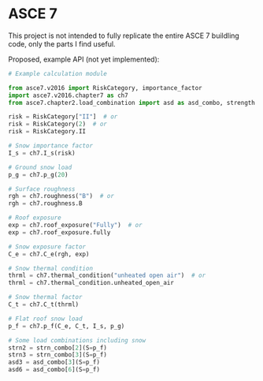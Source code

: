 # ASCE 7

This project is not intended to fully replicate the entire ASCE 7 buildling code, only the parts I find useful.

Proposed, example API (not yet implemented):

```python
# Example calculation module

from asce7.v2016 import RiskCategory, importance_factor
import asce7.v2016.chapter7 as ch7
from asce7.chapter2.load_combination import asd as asd_combo, strength as strn_combo

risk = RiskCategory["II"]  # or
risk = RiskCategory(2)  # or
risk = RiskCategory.II

# Snow importance factor
I_s = ch7.I_s(risk)

# Ground snow load
p_g = ch7.p_g(20)

# Surface roughness
rgh = ch7.roughness("B")  # or
rgh = ch7.roughness.B

# Roof exposure
exp = ch7.roof_exposure("Fully")  # or
exp = ch7.roof_exposure.fully

# Snow exposure factor
C_e = ch7.C_e(rgh, exp)

# Snow thermal condition
thrml = ch7.thermal_condition("unheated open air")  # or
thrml = ch7.thermal_condition.unheated_open_air

# Snow thermal factor
C_t = ch7.C_t(thrml)

# Flat roof snow load
p_f = ch7.p_f(C_e, C_t, I_s, p_g)

# Some load combinations including snow
strn2 = strn_combo[2](S=p_f)
strn3 = strn_combo[3](S=p_f)
asd3 = asd_combo[3](S=p_f)
asd6 = asd_combo[6](S=p_f)
```
